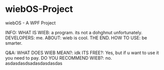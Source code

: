 # wiebOS-Project
wiebOS - A WPF Project

INFO:
WHAT IS WIEB:				a program. its not a dohghnut unfortunately.
DEVELOPERS:					me.
ABOUT:						wieb is cool.  THE END.
HOW TO USE:					be smarter.

Q&A:
WHAT DOES WIEB MEAN?:		idk
ITS FREE?:					Yes, but if u want to use it you need to pay.
DO YOU RECOMMEND WIEB?:		no.
asdasdasdsadasdasdasdas